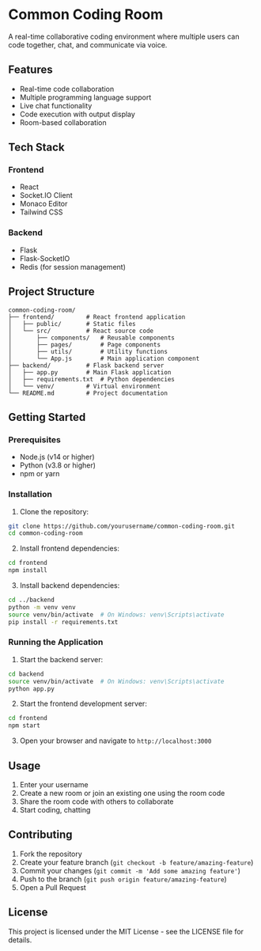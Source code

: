 # Common Coding Room

A real-time collaborative coding environment where multiple users can code together, chat, and communicate via voice.

## Features

- Real-time code collaboration
- Multiple programming language support
- Live chat functionality
- Code execution with output display
- Room-based collaboration

## Tech Stack

### Frontend
- React
- Socket.IO Client
- Monaco Editor
- Tailwind CSS

### Backend
- Flask
- Flask-SocketIO
- Redis (for session management)

## Project Structure

```
common-coding-room/
├── frontend/         # React frontend application
│   ├── public/       # Static files
│   └── src/          # React source code
│       ├── components/   # Reusable components
│       ├── pages/        # Page components
│       ├── utils/        # Utility functions
│       └── App.js        # Main application component
├── backend/          # Flask backend server
│   ├── app.py        # Main Flask application
│   ├── requirements.txt  # Python dependencies
│   └── venv/         # Virtual environment
└── README.md         # Project documentation
```

## Getting Started

### Prerequisites

- Node.js (v14 or higher)
- Python (v3.8 or higher)
- npm or yarn

### Installation

1. Clone the repository:
```bash
git clone https://github.com/yourusername/common-coding-room.git
cd common-coding-room
```

2. Install frontend dependencies:
```bash
cd frontend
npm install
```

3. Install backend dependencies:
```bash
cd ../backend
python -m venv venv
source venv/bin/activate  # On Windows: venv\Scripts\activate
pip install -r requirements.txt
```

### Running the Application

1. Start the backend server:
```bash
cd backend
source venv/bin/activate  # On Windows: venv\Scripts\activate
python app.py
```

2. Start the frontend development server:
```bash
cd frontend
npm start
```

3. Open your browser and navigate to `http://localhost:3000`

## Usage

1. Enter your username
2. Create a new room or join an existing one using the room code
3. Share the room code with others to collaborate
4. Start coding, chatting

## Contributing

1. Fork the repository
2. Create your feature branch (`git checkout -b feature/amazing-feature`)
3. Commit your changes (`git commit -m 'Add some amazing feature'`)
4. Push to the branch (`git push origin feature/amazing-feature`)
5. Open a Pull Request

## License

This project is licensed under the MIT License - see the LICENSE file for details. 
